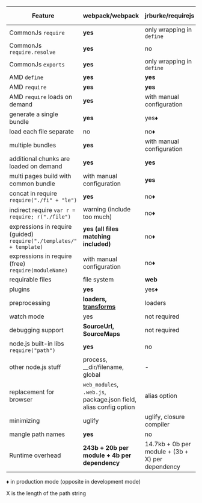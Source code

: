 | Feature | webpack/webpack | jrburke/requirejs | substck/node-browserify |
|---------|-----------------|-------------------|-------------------------|
| CommonJs `require` | **yes** | only wrapping in `define` | **yes** |
| CommonJs `require.resolve` | **yes** | no | no |
| CommonJs `exports` | **yes** | only wrapping in `define` | **yes** |
| AMD `define` | **yes** | **yes** | [deamdify](https://github.com/jaredhanson/deamdify) |
| AMD `require` | **yes** | **yes** | no |
| AMD `require` loads on demand | **yes** | with manual configuration | no |
| generate a single bundle | **yes** | yes♦ | yes |
| load each file separate | no | no♦ | no |
| multiple bundles | **yes** | with manual configuration | with manual configuration |
| additional chunks are loaded on demand | **yes** | **yes** | no |
| multi pages build with common bundle | with manual configuration | **yes** | with manual configuration |
| concat in require `require("./fi" + "le")` | **yes** | no♦ | no |
| indirect require `var r = require; r("./file")` | warning (include too much) | no♦ | no |
| expressions in require (guided) `require("./templates/" + template)` | **yes (all files matching included)** | no♦ | no |
| expressions in require (free) `require(moduleName)` | with manual configuration | no♦ | no |
| requirable files | file system | **web** | file system |
| plugins | **yes** | yes♦ | **yes** |
| preprocessing | **loaders, [transforms](https://github.com/webpack/transform-loader)** | loaders | transforms |
| watch mode | yes | not required | yes |
| debugging support | **SourceUrl, SourceMaps** | not required | SourceMaps |
| node.js built-in libs `require("path")` | **yes** | no | **yes** |
| other node.js stuff | process, __dir/filename, global | - | process, __dir/filename, global |
| replacement for browser | `web_modules`, `.web.js`, package.json field, alias config option | alias option | package.json field, alias option
| minimizing | uglify | uglify, closure compiler | no |
| mangle path names | **yes** | no | partial |
| Runtime overhead | **243b + 20b per module + 4b per dependency** | 14.7kb + 0b per module + (3b + X) per dependency | 415b + 25b per module + (6b + 2X) per dependency |

♦ in production mode (opposite in development mode)

X is the length of the path string